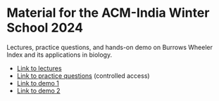 # Material for the ACM-India Winter School 2024
Lectures, practice questions, and hands-on demo on Burrows Wheeler Index and its applications in biology.

- [Link to lectures](https://indianinstituteofscience-my.sharepoint.com/:f:/g/personal/chirag_iisc_ac_in/Eo2eNNNg1A1Budga5zCGkqIBI5pL7zrQhUdjsejtFNx6tA?e=LmcMrR)
- [Link to practice questions](https://indianinstituteofscience-my.sharepoint.com/:f:/r/personal/chirag_iisc_ac_in/Documents/Teaching/Other%20material/ACM%20Winter%20School%202024/Practice%20Ques?csf=1&web=1&e=H0fdOd) (controlled access)
- [Link to demo 1](https://github.com/at-cg/ACM-Winter-School-2024-Demos/tree/main/Demo%201)
- [Link to demo 2](https://github.com/at-cg/ACM-Winter-School-2024-Demos/tree/main/Demo%202)
